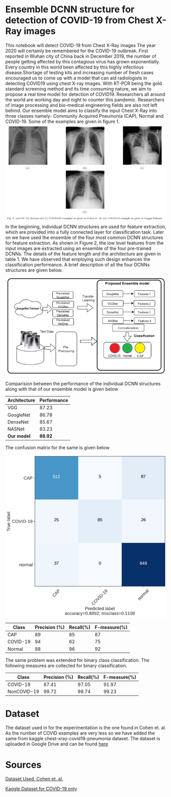 # Ensemble DCNN structure for detection of COVID-19 from Chest X-Ray images
This notebook will detect COVID-19 from Chest X-Ray images
The year 2020 will certainly be remembered for the COVID-19 outbreak. First reported in Wuhan city of China back in December 2019, the number of people getting affected by this contagious virus has grown exponentially. Every country in this world been affected by this highly infectious disease.Shortage of testing kits and increasing number of fresh cases encouraged us to come up with a model that can aid radiologists in detecting COVID19 using chest X-ray images. With RT-PCR being the gold standard screening method and its time consuming nature, we aim to propose a real time model for detection of COVID19. 
Researchers all around the world are working day and night to counter this pandemic. Researchers of image processing and bio-medical engineering fields are also not left behind.
Our ensemble model aims to classify the input Chest X-Ray into three classes namely- Community Acquired Pneumonia (CAP), Normal and COVID-19. Some of the examples are given in figure 1.
![Figure 1](https://github.com/sagardeepdeb/ensemble-model-for-COVID-detection/blob/master/examples.PNG)
In the beginning, individual DCNN structures are used for feature extraction, which are provided into a fully connected layer for classification task. Later on we have used the ensemble of the four most common DCNN structures for feature extraction. As shown in Figure 2, the low level features from the input images are extracted using an ensemble of the four pre-trained DCNNs. The details of the feature length and the architecture are given in table 1. We have observed that employing such design enhances the classification performance. A brief description of all the four DCNNs structures are given below.

![Figure 2](https://github.com/sagardeepdeb/ensemble-model-for-COVID-detection/blob/master/model.PNG)


Comparision between the performance of the individual DCNN structures along with that of our ensemble model is given below

Architecture | Performance
------------ | -------------
VGG | 87.23
GoogleNet | 86.78
DenseNet | 85.67
NASNet | 83.23
__Our model__ | __88.92__


The confusion matrix for the same is given below

![Figure 1](https://github.com/sagardeepdeb/ensemble-model-for-COVID-detection/blob/master/confusion_marix.png)

Class        |	Precision (%)	|  Recall(%) | F-measure(%)
------------ | ---------------| ---------- | -------------
  CAP        |      89        |     85     |      87 		
COVID-19     |      94        |     62     |      75 
Normal       |      88        |     96     |      92

The same problem was extended for binary class classification. The following measures are collected for binary classification.

Class        |	Precision (%)	|  Recall(%) | F-measure(%)
------------ | ---------------| ---------- | -------------
COVID-19     |     87.41      |    97.05   |    91.97 	
NonCOVID-19  |     99.72      |    98.74   |    99.23

# Dataset

The dataset used in for the experimentation is the one found in Cohen et. al. As the number of COVID examples are very less so we have added the same from kaggle chest-xray-covid19-pneumonia dataset. The dataset is uploaded in Google Drive and can be found [here](https://drive.google.com/drive/folders/1yUaU4ZX5K65cL7eqBETQiFrrZxIhPNZi?usp=sharing)

# Sources

[Dataset Used, Cohen et. al.](https://github.com/ieee8023/covid-chestxray-dataset) 


[Kaggle Dataset for COVID-19 only](https://www.kaggle.com/allen-institute-for-ai/CORD-19-research-challenge)
